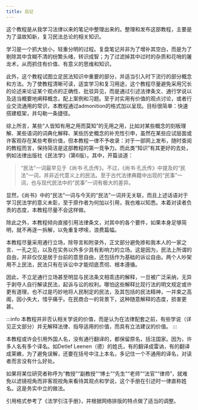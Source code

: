 ```yaml
---
title: 后记
---
```


<head><title>后记 | 奶龙都能看懂的民法总则手册 | 李振宇</title></head>

这个教程是从我学习法律以来的笔记中整理出来的。整理和发布这部教程，主要是为了温故知新，复习民法总论的相关知识。

学习是一个抓大放小，轻重分明的过程。复盘笔记并非为了增补其空白，而是为了剔除其中含糊不清的纷繁头绪，转识成智；为了过滤掉其中过时的杂质和花哨的屠龙术，从而抓住有价值、有意义的思维和知识。

此外，这个教程试图立足民法知识中重要的部分，并适当引入时下流行的部分概念和方法。为了使教程清晰可读，适宜学习和复习用途，这个教程尽量避免采用冗长的论述来论证某个观点的正确性、批驳异见，而是通过引述法律条文、通行学说以及适当概要地阐释概念，配上案例和习题。至于对实用有价值的观点讨论，或者行业交流通用的常识，本教程通过admonition的格式加以呈现。目标很简单：快速搭建框架，并勾勒一条捷径。

综上所言，某些“人皆知有用之用而莫知”的无用之用，比如对某些概念的刻板理解、某些语词的词典化解释、某些历史概念的补充性引申，虽然在某些应试层面或许客观存在某些考察价值，但本教程一律不予收录：对于一部网上发布，随时查阅的教程而言，保持简洁是这部教程的第一竞争力。而此类“知识”有其更好的去处，例如法律出版社《民法学》（第6版）。其中，开篇谈道：

> “民法”一词最早见于《尚书·孔氏传》。不过，《尚书·孔氏传》中提及的“民法”一词，并非近代意义上的民法。至于古代法律典籍中出现的“民事”一词，也与现代民法中的“民事”一词有极大的差异。

显然，《尚书》中的“民法”一词与今天的“民法”一词并无关联，而且上述话语对于学习民法学的意义未彰，至于原作者为何加以引用，我也难以知悉。本着对读者负责的态度，本教程尽量不会这样做。

除此之外，本教程倾向直接引用法律条文，对其中的各个要件，如果本身足够简明，就不再逐一拆解，以免重复啰嗦，浪费篇幅。

本教程尽量采用通行立场，除导言和附录外，正文部分避免掺和我本人的一家之言、一孔之见，以及在实务以外多少具有影响力的立场。这是因为，民法上所谓的自由，并非仅仅是居于台前的意思自由，还包括作为基础的诉讼自由。两个人吵架用不上民法，民法只有在诉讼中才能彻底贯彻、根本遵循。

因此，不立足通行立场甚至明显与民法条文相乖违的解释，一旦被广泛采纳，无异于剥夺人自行解读民法，起诉与讼的权利。哪怕这些解释比现行法的明文规定或许更有道理，也不过是巧妙地将人民制定的民法，及其包括的民法精神，一并束之高阁，因小失大，惜乎痛乎。在民商合一的背景下，这种随意解释的态度，损害更甚。

:::info
本教程并非否认相关学说的价值，而是认为在法律配套之前，有些学说（详见正文部分）并无解释法律、指导适用的价值，而具有立法建议的价值。
:::

本教程或许会引用外国人名，没有通行翻译的，都保留原名，括注国家。因为，许多人名有多个译名。如Detlef Leenen（德）的姓氏，有的翻译成雷讷，有的翻译成莱嫩，为了避免误解，还要在括号中注上本名，多记住一个不通用的译名，对读者而言没有什么好处。

如果将某位研究者称呼为“教授”“副教授”“博士”“先生”“老师”“法官”“律师”，就难免以滤镜视角而非客观视角来看待其观点和学说，这个手册在引述时一律直称姓名。这是务实中立的做法。

引用格式参考了《法学引注手册》，并根据网络排版的特点做了适当的调整。

